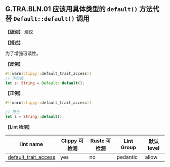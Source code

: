 ## G.TRA.BLN.01   应该用具体类型的 `default()` 方法代替 `Default::default()` 调用

**【级别】** 建议

**【描述】**

为了增强可读性。

**【反例】**

```rust
#![warn(clippy::default_trait_access)]
// 不符合
let s: String = Default::default();
```

**【正例】**

```rust
#![warn(clippy::default_trait_access)]

// 符合
let s = String::default();
```

**【Lint 检测】**

| lint name                                                                                    | Clippy 可检测 | Rustc 可检测 | Lint Group | 默认level |
| -------------------------------------------------------------------------------------------- | ------------- | ------------ | ---------- | --------- |
| [default_trait_access](https://rust-lang.github.io/rust-clippy/master/#default_trait_access) | yes           | no           | pedantic   | allow     |
